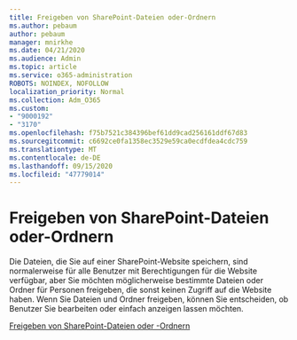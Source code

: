 ```yaml
---
title: Freigeben von SharePoint-Dateien oder-Ordnern
ms.author: pebaum
author: pebaum
manager: mnirkhe
ms.date: 04/21/2020
ms.audience: Admin
ms.topic: article
ms.service: o365-administration
ROBOTS: NOINDEX, NOFOLLOW
localization_priority: Normal
ms.collection: Adm_O365
ms.custom:
- "9000192"
- "3170"
ms.openlocfilehash: f75b7521c384396bef61dd9cad256161ddf67d83
ms.sourcegitcommit: c6692ce0fa1358ec3529e59ca0ecdfdea4cdc759
ms.translationtype: MT
ms.contentlocale: de-DE
ms.lasthandoff: 09/15/2020
ms.locfileid: "47779014"
---
```

# <a name="how-to-share-sharepoint-files-or-folders"></a>Freigeben von SharePoint-Dateien oder-Ordnern

Die Dateien, die Sie auf einer SharePoint-Website speichern, sind normalerweise für alle Benutzer mit Berechtigungen für die Website verfügbar, aber Sie möchten möglicherweise bestimmte Dateien oder Ordner für Personen freigeben, die sonst keinen Zugriff auf die Website haben. Wenn Sie Dateien und Ordner freigeben, können Sie entscheiden, ob Benutzer Sie bearbeiten oder einfach anzeigen lassen möchten.

[Freigeben von SharePoint-Dateien oder -Ordnern](https://support.office.com/article/1fe37332-0f9a-4719-970e-d2578da4941c)